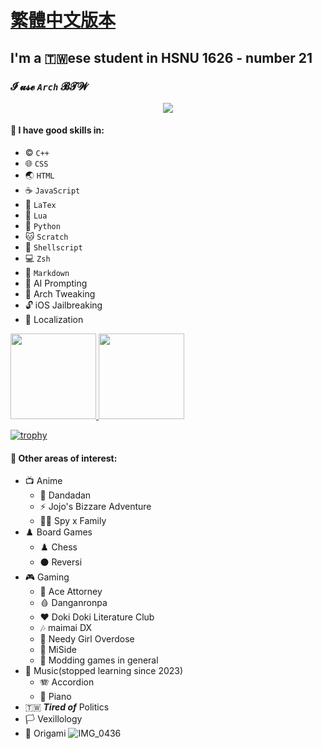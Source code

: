 # [繁體中文版本](https://github.com/olivertzeng/olivertzeng/blob/main/README-zh_TW.md)

## I'm a 🇹🇼ese student in HSNU 1626 - number 21
### **𝓘 𝓾𝓼𝓮 *`Arch`* 𝓑𝓣𝓦**
<p align="center">
<a href="https://skillicons.dev">
<img
src="https://skillicons.dev/icons?i=arch,apple,bash,cpp,css,discord,git,github,gitlab,html,instagram,js,latex,linux,lua,md,neovim,py,stackoverflow,twitter" />
</a>
</p>

#### 🤹 I have good skills in:
* ©️ `C++`
* 🌐 `CSS`
* 🌏 `HTML`
* ☕️ `JavaScript`
* 📎 `LaTex`
* 🌙 `Lua`
* 🐍 `Python`
* 🐱 `Scratch`
* 🐚 `Shellscript`
* 💻 `Zsh`
* 📝 `Markdown`
* 🤖 AI Prompting
* 🐧 Arch Tweaking
* 🔓 iOS Jailbreaking
* 🔄 Localization

<a href="https://github.com/olivertzeng">
<img height="137px" src="https://github-readme-stats.vercel.app/api?username=olivertzeng&theme=gruvbox" />

<a href="https://github.com/olivertzeng">
<img height="137px" src="https://github-readme-stats.vercel.app/api/top-langs?username=olivertzeng&theme=gruvbox" />

[![trophy](https://github-profile-trophy.vercel.app/?username=ryo-ma&theme=onedark)](https://github.com/ryo-ma/github-profile-trophy)
#### 🔬 Other areas of interest:
* 📺 Anime
    - 👻 Dandadan
    - ⚡️ Jojo's Bizzare Adventure
    - 🕵️‍♂️ Spy x Family
* ♟️ Board Games
    - ♟️ Chess
    - ⚫️ Reversi
* 🎮 Gaming
    - 📁 Ace Attorney
    - 🩸 Danganronpa
    - ❤️ Doki Doki Literature Club
    - 🎶 maimai DX
    - 💊 Needy Girl Overdose
    - 🔪 MiSide
    - 🧰 Modding games in general
* 🎵 Music(stopped learning since 2023)
    - 🪗 Accordion
    - 🎹 Piano
* 🇹🇼 ***Tired of*** Politics
* 🏳️ Vexillology
* 📄 Origami
![IMG_0436](https://github.com/olivertzeng/olivertzeng/assets/86348833/094e21c8-e2fc-4c79-bbb9-5b8d9c283ad7)
